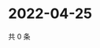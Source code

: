 # 2022-04-25

共 0 条

<!-- BEGIN WEIBO -->
<!-- 最后更新时间 Mon Apr 25 2022 18:14:43 GMT+0800 (China Standard Time) -->

<!-- END WEIBO -->
